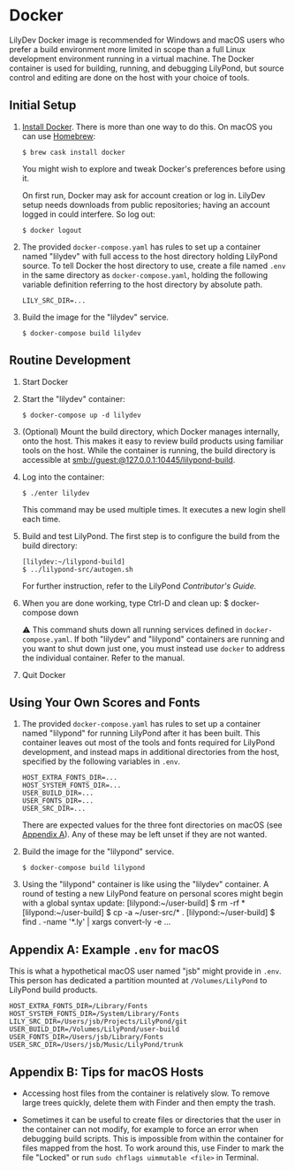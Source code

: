 # Docker

LilyDev Docker image is recommended for Windows and macOS users who
prefer a build environment more limited in scope than a full Linux
development environment running in a virtual machine.  The Docker
container is used for building, running, and debugging LilyPond, but
source control and editing are done on the host with your choice of
tools.

## Initial Setup

1. [Install Docker](https://docs.docker.com/install/).  There is more
   than one way to do this.  On macOS you can use
   [Homebrew](https://brew.sh):

       $ brew cask install docker

   You might wish to explore and tweak Docker's preferences before
   using it.

   On first run, Docker may ask for account creation or log in.
   LilyDev setup needs downloads from public repositories;
   having an account logged in could interfere. So log out:

       $ docker logout

2. The provided `docker-compose.yaml` has rules to set up a container
   named "lilydev" with full access to the host directory holding
   LilyPond source.  To tell Docker the host directory to use, create
   a file named `.env` in the same directory as `docker-compose.yaml`,
   holding the following variable definition referring to the host
   directory by absolute path.
   
   ```shell
   LILY_SRC_DIR=...
   ```

3. Build the image for the "lilydev" service.

       $ docker-compose build lilydev

## Routine Development

1. Start Docker

2. Start the "lilydev" container:

       $ docker-compose up -d lilydev

3. (Optional) Mount the build directory, which Docker manages
   internally, onto the host.  This makes it easy to review build
   products using familiar tools on the host.  While the container is
   running, the build directory is accessible at
   [smb://guest:@127.0.0.1:10445/lilypond-build](smb://guest:@127.0.0.1:10445/lilypond-build).

4. Log into the container:

       $ ./enter lilydev

   This command may be used multiple times.  It executes a new login
   shell each time.

5. Build and test LilyPond.  The first step is to configure the build
   from the build directory:

       [lilydev:~/lilypond-build]
       $ ../lilypond-src/autogen.sh
   
   For further instruction, refer to the LilyPond _Contributor's
   Guide._

6. When you are done working, type Ctrl-D and clean up:
       $ docker-compose down

    :warning: This command shuts down all running services defined in
    `docker-compose.yaml`.  If both "lilydev" and "lilypond"
    containers are running and you want to shut down just one, you
    must instead use `docker` to address the individual container.
    Refer to the manual.

7. Quit Docker

## Using Your Own Scores and Fonts

1. The provided `docker-compose.yaml` has rules to set up a container
   named "lilypond" for running LilyPond after it has been built.
   This container leaves out most of the tools and fonts required for
   LilyPond development, and instead maps in additional directories
   from the host, specified by the following variables in `.env`.

   ```shell
   HOST_EXTRA_FONTS_DIR=...
   HOST_SYSTEM_FONTS_DIR=...
   USER_BUILD_DIR=...
   USER_FONTS_DIR=...
   USER_SRC_DIR=...
   ```

   There are expected values for the three font directories on macOS
   (see [Appendix&nbsp;A](#Appendix-A)).  Any of these may be left
   unset if they are not wanted.

2. Build the image for the "lilypond" service.

       $ docker-compose build lilypond


3. Using the "lilypond" container is like using the "lilydev"
   container.  A round of testing a new LilyPond feature on personal
   scores might begin with a global syntax update:
       [lilypond:~/user-build]
       $ rm -rf *
       [lilypond:~/user-build]
       $ cp -a ~/user-src/* .
       [lilypond:~/user-build]
       $ find . -name '*.ly' | xargs convert-ly -e
       ...

## Appendix A: Example `.env` for macOS

This is what a hypothetical macOS user named "jsb" might provide in
`.env`.  This person has dedicated a partition mounted at
`/Volumes/LilyPond` to LilyPond build products.

```shell
HOST_EXTRA_FONTS_DIR=/Library/Fonts
HOST_SYSTEM_FONTS_DIR=/System/Library/Fonts
LILY_SRC_DIR=/Users/jsb/Projects/LilyPond/git
USER_BUILD_DIR=/Volumes/LilyPond/user-build
USER_FONTS_DIR=/Users/jsb/Library/Fonts
USER_SRC_DIR=/Users/jsb/Music/LilyPond/trunk
```

## Appendix B: Tips for macOS Hosts

* Accessing host files from the container is relatively slow.  To
  remove large trees quickly, delete them with Finder and then empty
  the trash.

* Sometimes it can be useful to create files or directories that the
  user in the container can not modify, for example to force an error
  when debugging build scripts.  This is impossible from within the
  container for files mapped from the host.  To work around this, use
  Finder to mark the file "Locked" or run `sudo chflags uimmutable
  <file>` in Terminal.

